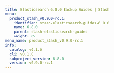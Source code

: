 ```yaml
---
title: Elasticsearch 6.8.0 Backup Guides | Stash
menu:
  product_stash_v0.9.0-rc.1:
    identifier: stash-elasticsearch-guides-6.8.0
    name: 6.8.0
    parent: stash-elasticsearch-guides
    weight: 65
menu_name: product_stash_v0.9.0-rc.1
info:
  catalog: v0.1.0
  cli: v0.1.0
  subproject_version: 6.8.0
  version: v0.9.0-rc.1
---
```


